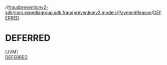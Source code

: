 //[fraudpreventionv2-sdk](../../../../index.md)/[com.expediagroup.sdk.fraudpreventionv2.models](../../index.md)/[PaymentReason](../index.md)/[DEFERRED](index.md)

# DEFERRED

[JVM]\
[DEFERRED](index.md)

